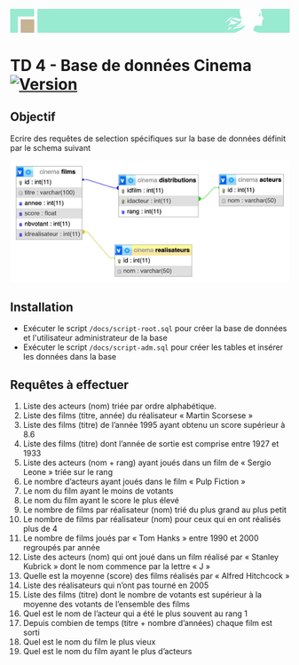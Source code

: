 ![separe](https://github.com/studoo-app/.github/blob/main/profile/studoo-banner-logo.png)
# TD 4 - Base de données Cinema [![Version](https://img.shields.io/badge/Version-1.0.0-blue)]()

## Objectif
Ecrire des requêtes de selection spécifiques sur la base de données définit par le schema suivant

![Schema BDD](docs/img.png)

## Installation
- Exécuter le script `/docs/script-root.sql` pour créer la base de données et l'utilisateur administrateur de la base
- Exécuter le script `/docs/script-adm.sql` pour créer les tables et insérer les données dans la base 

## Requêtes à effectuer

1.	Liste des acteurs (nom) triée par ordre alphabétique.
2.	Liste des films (titre, année) du réalisateur « Martin Scorsese »
3.	Liste des films (titre) de l’année 1995 ayant obtenu un score supérieur à 8.6
4.	Liste des films (titre) dont l’année de sortie est comprise entre 1927 et 1933
5.	Liste des acteurs (nom + rang) ayant joués dans un film de « Sergio Leone » triée sur le rang
6.	Le nombre d’acteurs ayant joués dans le film « Pulp Fiction »
7.	Le nom du film ayant le moins de votants
8.	Le nom du film ayant le score le plus élevé
9.	Le nombre de films par réalisateur (nom) trié du plus grand au plus petit
10.	Le nombre de films par réalisateur (nom) pour ceux qui en ont réalisés plus de 4
11.	Le nombre de films joués par « Tom Hanks » entre 1990 et 2000 regroupés par année
12.	Liste des acteurs (nom) qui ont joué dans un film réalisé par « Stanley Kubrick » dont le nom commence par la lettre « J »
13.	Quelle est la moyenne (score) des films réalisés par « Alfred Hitchcock »
14.	Liste des réalisateurs qui n’ont pas tourné en 2005
15.	Liste des films (titre) dont le nombre de votants est supérieur à la moyenne des votants de l’ensemble des films
16.	Quel est le nom de l’acteur qui a été le plus souvent au rang 1
17.	Depuis combien de temps (titre + nombre d’années) chaque film est sorti
18.	Quel est le nom du film le plus vieux
19.	Quel est le nom du film ayant le plus d’acteurs


